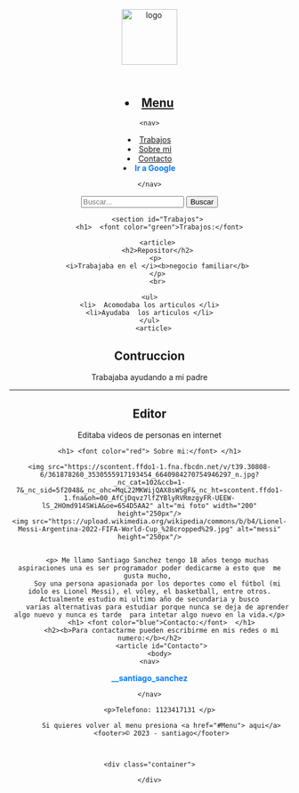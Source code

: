<html lang="es">
<header>
<img src="https://previews.123rf.com/images/bernardojbp/bernardojbp1604/bernardojbp160400168/55421826-dibujado-a-mano-ilustraci%C3%B3n-o-dibujo-de-un-ojo-humano.jpg" alt="logo" height="100px">
</header>

 <body>
    <header>
	    <section id="Menu">
        <h1> <li><a href="#Menu">Menu</a></li> </h1>
  

    
    <nav>
 <li>  <a href="#Trabajos">Trabajos</a> </li>
   <li>  <a href="#Sobre mi">Sobre mi</a>  </li>
       <li> <a href="#Contacto">Contacto</a> </li>
                                                                                           
   <li> <a href="https://www.google.com/" style="color: #007bff; text-decoration: none; font-weight: 
                                                     bold;">Ir a Google</a> </li>
				        
				

         
        
    </nav>


<body>
    <form action="/buscar" method="get">
        <input type="text" name="q" placeholder="Buscar...">
        <input type="submit"  value="Buscar">
    </form>
</body>

        <section id="Trabajos">
		 <h1>  <font color="green">Trabajos:</font>
 </h1>

		<article>
		<h2>Repositor</h2>
		<p> 
		<i>Trabajaba en el </i><b>negocio familiar</b>
		</p>
		<br>
	
	<ul>
	<li>  Acomodaba los articulos </li>
	<li>Ayudaba  los articulos </li>
	</ul>
      <article>
		
<h2> Contruccion </h2>
<p> Trabajaba ayudando a mi padre </p>
</article>
<hr>

<article>
<h2> Editor </h2>
<p> Editaba videos de personas en internet  </p>
</article>

		
  <section id="Sobre mi">
		
	<h1> <font color="red"> Sobre mi:</font> </h1>
		
    <img src="https://scontent.ffdo1-1.fna.fbcdn.net/v/t39.30808-6/361878260_3530555917193454_6640984270754946297_n.jpg?_nc_cat=102&ccb=1-7&_nc_sid=5f2048&_nc_ohc=MqL22MKWijQAX8sWSgF&_nc_ht=scontent.ffdo1-1.fna&oh=00_AfCjDqvz7lfZYBlyRVRmzgyFR-UEEW-lS_2HOmd914SWiA&oe=654D5AA2" alt="mi foto" width="200" height="250px"/>
	<img src="https://upload.wikimedia.org/wikipedia/commons/b/b4/Lionel-Messi-Argentina-2022-FIFA-World-Cup_%28cropped%29.jpg" alt="messi" height="250px"/>
	
	
		<p> Me llamo Santiago Sanchez tengo 18 años tengo muchas aspiraciones una es ser programador poder dedicarme a esto que  me gusta mucho, 
		Soy una persona apasionada por los deportes como el fútbol (mi idolo es Lionel Messi), el vóley, el basketball, entre otros. Actualmente estudio mi ultimo año de secundaria y busco
        varias alternativas para estudiar porque nunca se deja de aprender algo nuevo y nunca es tarde  para intetar algo nuevo en la vida.</p>
		  <h1> <font color="blue">Contacto:</font>  </h1>
		  <h2><b>Para contactarme pueden escribirme en mis redes o mi numero:</b></h2>
		  <article id="Contacto">
		 <body>
    <nav>
       
<a href=" https://www.instagram.com/__santiago_sanchez/ " style="color: #007bff; text-decoration: none; font-weight: bold;">__santiago_sanchez</a>
    
    </nav>
		
		 <p>Telefono: 1123417131 </p>
		   
		  Si quieres volver al menu presiona <a href="#Menu"> aqui</a>
		  <footer>© 2023 - santiago</footer>
		  
 

    <div class="container">

    </div>
